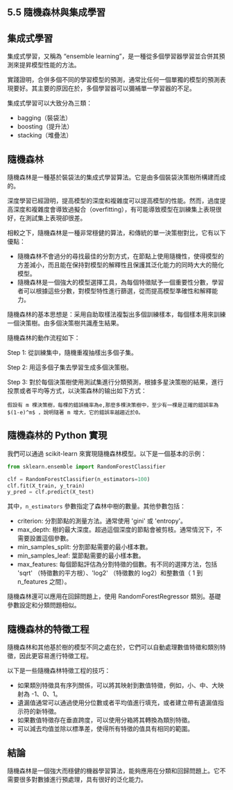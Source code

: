 ## 5.5 隨機森林與集成學習

## 集成式學習

集成式學習，又稱為 “ensemble learning”，是一種從多個學習器學習並合併其預測來提昇模型性能的方法。

實踐證明，合併多個不同的學習模型的預測，通常比任何一個單獨的模型的預測表現要好。其主要的原因在於，多個學習器可以彌補單一學習器的不足。

集成式學習可以大致分為三類：

- bagging（裝袋法）
- boosting（提升法）
- stacking（堆疊法）

## 隨機森林

隨機森林是一種基於裝袋法的集成式學習算法。它是由多個裝袋決策樹所構建而成的。

深度學習已經證明，提高模型的深度和複雜度可以提高模型的性能。然而，過度提高深度和複雜度會導致過擬合（overfitting），有可能導致模型在訓練集上表現很好，在測試集上表現卻很差。

相較之下，隨機森林是一種非常穩健的算法，和傳統的單一決策樹對比，它有以下優點：

- 隨機森林不會過分的尋找最佳的分割方式，在節點上使用隨機性，使得模型的方差減小，而且能在保持對模型的解釋性且保護其泛化能力的同時大大的簡化模型。
- 隨機森林是一個強大的模型選擇工具，為每個特徵賦予一個重要性分數，學習者可以根據這些分數，對模型特性進行篩選，從而提高模型準確性和解釋能力。

隨機森林的基本思想是：采用自助取樣法複製出多個訓練樣本，每個樣本用來訓練一個決策樹。由多個決策樹共識產生結果。

隨機森林的動作流程如下：

Step 1: 從訓練集中，隨機重複抽樣出多個子集。

Step 2: 用這多個子集去學習生成多個決策樹。

Step 3: 對於每個決策樹使用測試集進行分類預測，根據多星決策樹的結果，進行投票或者平均等方式，以決策森林的输出如下方式：

    假設有 m 棵決策樹，每棵的錯誤機率為e,那麼多棵決策樹中，至少有一棵是正確的錯誤率為 $(1-e)^m$ ，說明隨著 m 增大，它的錯誤率越趨近於0。

## 隨機森林的 Python 實現

我們可以通過 scikit-learn 來實現隨機森林模型。以下是一個基本的示例：

```python
from sklearn.ensemble import RandomForestClassifier

clf = RandomForestClassifier(n_estimators=100)
clf.fit(X_train, y_train)
y_pred = clf.predict(X_test)
```

其中，`n_estimators` 參數指定了森林中樹的數量。其他參數包括：

- criterion: 分割節點的測量方法。通常使用 'gini' 或 'entropy'。
- max_depth: 樹的最大深度。超過這個深度的節點會被剪枝。通常情況下，不需要設置這個參數。
- min_samples_split: 分割節點需要的最小樣本數。
- min_samples_leaf: 葉節點需要的最小樣本數。
- max_features: 每個節點評估為分割特徵的個數。有不同的選擇方法，包括 'sqrt' （特徵數的平方根）、'log2' （特徵數的 log2）和整數值（ 1 到 n_features 之間）。

隨機森林還可以應用在回歸問題上，使用 RandomForestRegressor 類別。基礎參數設定和分類問題相似。

## 隨機森林的特徵工程

隨機森林和其他基於樹的模型不同之處在於，它們可以自動處理數值特徵和類別特徵，因此更容易進行特徵工程。

以下是一些隨機森林特徵工程的技巧：

- 如果類別特徵具有序列關係，可以將其映射到數值特徵，例如，小、中、大映射為 -1、0、1。
- 遺漏值通常可以通過使用分位數或者平均值進行填充，或者建立帶有遺漏值指示符的新特徵。
- 如果數值特徵存在垂直跨度，可以使用分箱將其轉換為類別特徵。
- 可以減去均值並除以標準差，使得所有特徵的值具有相同的範圍。

## 結論

隨機森林是一個強大而穩健的機器學習算法，能夠應用在分類和回歸問題上。它不需要很多對數據進行預處理，具有很好的泛化能力。